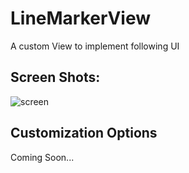 # LineMarkerView

A custom View to implement following UI

## Screen Shots:

![screen](../master/art/linemarkerart.png)

## Customization Options
Coming Soon...